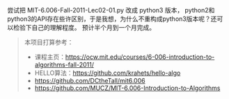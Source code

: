 尝试把 MIT-6.006-Fall-2011-Lec02-01.py 改成 python3 版本，
python2和python3的API存在些许区别，于是我想，为什么不重构成python3版本呢？还可以检验下自己的理解程度。
预计半个月到一个月完成。

> 本项目打算参考：
> * 课程主页：https://ocw.mit.edu/courses/6-006-introduction-to-algorithms-fall-2011/
> * HELLO算法：https://github.com/krahets/hello-algo
> * https://github.com/DCtheTall/mit6.006
> * https://github.com/MUCZ/MIT-6.006-Introduction-to-Algorithms
